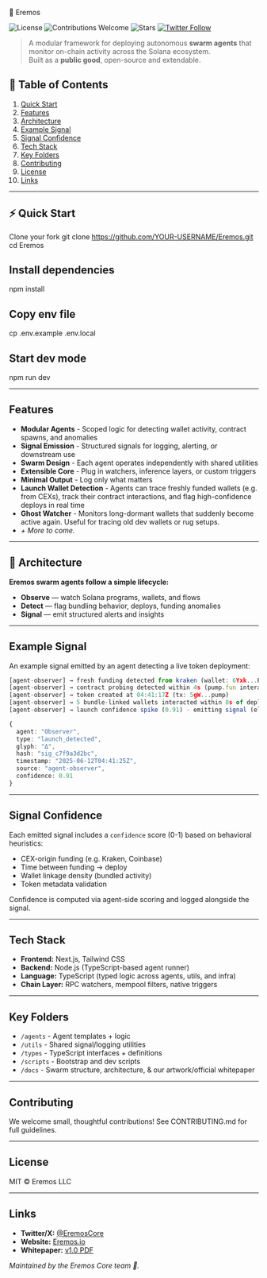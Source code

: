  🐝 Eremos

![License](https://img.shields.io/badge/license-MIT-blue.svg)
![Contributions Welcome](https://img.shields.io/badge/contributions-welcome-brightgreen.svg)
![Stars](https://img.shields.io/github/stars/EremosCore/Eremos?style=social)
[![Twitter Follow](https://img.shields.io/twitter/follow/EremosCore?style=social)](https://twitter.com/EremosCore)

> A modular framework for deploying autonomous **swarm agents** that monitor on-chain activity across the Solana ecosystem.  
> Built as a **public good**, open-source and extendable.

## 📑 Table of Contents
1. [Quick Start](#⚡-quick-start)
2. [Features](#features)
3. [Architecture](#🧩-Architecture)
4. [Example Signal](#Example-Signal)
5. [Signal Confidence](#Signal-Confidence)
6. [Tech Stack](#Tech-Stack)
7. [Key Folders](#Key-Folders)
8. [Contributing](#Contributing)
9. [License](#License)
10. [Links](#links)

---

## ⚡ Quick Start
Clone your fork
git clone https://github.com/YOUR-USERNAME/Eremos.git
cd Eremos

## Install dependencies
npm install

## Copy env file
cp .env.example .env.local

## Start dev mode
npm run dev


---

## Features

- **Modular Agents** - Scoped logic for detecting wallet activity, contract spawns, and anomalies  
- **Signal Emission** - Structured signals for logging, alerting, or downstream use  
- **Swarm Design** - Each agent operates independently with shared utilities  
- **Extensible Core** - Plug in watchers, inference layers, or custom triggers  
- **Minimal Output** - Log only what matters
- **Launch Wallet Detection** - Agents can trace freshly funded wallets (e.g. from CEXs), track their contract interactions, and flag high-confidence deploys in real time
- **Ghost Watcher** - Monitors long-dormant wallets that suddenly become active again. Useful for tracing old dev wallets or rug setups.
- *+ More to come.*

---
## 🧩 Architecture

**Eremos swarm agents follow a simple lifecycle:**
- **Observe** — watch Solana programs, wallets, and flows
- **Detect** — flag bundling behavior, deploys, funding anomalies
- **Signal** — emit structured alerts and insights
---

## Example Signal

An example signal emitted by an agent detecting a live token deployment:

```ts
[agent-observer] → fresh funding detected from kraken (wallet: 6Yxk...P2M8) at 04:41:12Z
[agent-observer] → contract probing detected within 4s (pump.fun interaction traced)
[agent-observer] → token created at 04:41:17Z (tx: 5gW...pump)
[agent-observer] → 5 bundle-linked wallets interacted within 8s of deploy
[agent-observer] → launch confidence spike (0.91) - emitting signal (elapsed: 13s)

{
  agent: "Observer",
  type: "launch_detected",
  glyph: "Δ",
  hash: "sig_c7f9a3d2bc",
  timestamp: "2025-06-12T04:41:25Z",
  source: "agent-observer",
  confidence: 0.91
}
```

---

## Signal Confidence

Each emitted signal includes a `confidence` score (0-1) based on behavioral heuristics:
- CEX-origin funding (e.g. Kraken, Coinbase)
- Time between funding → deploy
- Wallet linkage density (bundled activity)
- Token metadata validation

Confidence is computed via agent-side scoring and logged alongside the signal.

---

## Tech Stack

- **Frontend:** Next.js, Tailwind CSS
- **Backend:** Node.js (TypeScript-based agent runner)
- **Language:** TypeScript (typed logic across agents, utils, and infra)
- **Chain Layer:** RPC watchers, mempool filters, native triggers

---

## Key Folders

- `/agents` - Agent templates + logic  
- `/utils` - Shared signal/logging utilities  
- `/types` - TypeScript interfaces + definitions  
- `/scripts` - Bootstrap and dev scripts  
- `/docs` - Swarm structure, architecture, & our artwork/official whitepaper

---

## Contributing

We welcome small, thoughtful contributions!
See CONTRIBUTING.md for full guidelines.

---

## License

MIT © Eremos LLC

---

## Links

- **Twitter/X:** [@EremosCore](https://x.com/EremosCore)
- **Website:** [Eremos.io](https://www.eremos.io/)
- **Whitepaper:** [v1.0 PDF](docs/whitepaper.pdf)

_Maintained by the Eremos Core team 💛._

